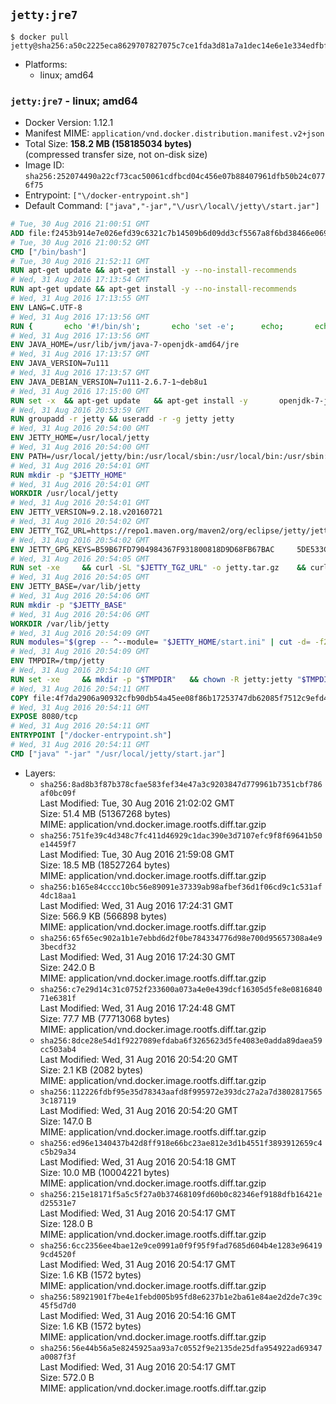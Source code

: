 ## `jetty:jre7`

```console
$ docker pull jetty@sha256:a50c2225eca8629707827075c7ce1fda3d81a7a1dec14e6e1e334edfbfd39bf3
```

-	Platforms:
	-	linux; amd64

### `jetty:jre7` - linux; amd64

-	Docker Version: 1.12.1
-	Manifest MIME: `application/vnd.docker.distribution.manifest.v2+json`
-	Total Size: **158.2 MB (158185034 bytes)**  
	(compressed transfer size, not on-disk size)
-	Image ID: `sha256:252074490a22cf73cac50061cdfbcd04c456e07b88407961dfb50b24c0776f75`
-	Entrypoint: `["\/docker-entrypoint.sh"]`
-	Default Command: `["java","-jar","\/usr\/local\/jetty\/start.jar"]`

```dockerfile
# Tue, 30 Aug 2016 21:00:51 GMT
ADD file:f2453b914e7e026efd39c6321c7b14509b6d09dd3cf5567a8f6bd38466e06954 in / 
# Tue, 30 Aug 2016 21:00:52 GMT
CMD ["/bin/bash"]
# Tue, 30 Aug 2016 21:52:11 GMT
RUN apt-get update && apt-get install -y --no-install-recommends 		ca-certificates 		curl 		wget 	&& rm -rf /var/lib/apt/lists/*
# Wed, 31 Aug 2016 17:13:54 GMT
RUN apt-get update && apt-get install -y --no-install-recommends 		bzip2 		unzip 		xz-utils 	&& rm -rf /var/lib/apt/lists/*
# Wed, 31 Aug 2016 17:13:55 GMT
ENV LANG=C.UTF-8
# Wed, 31 Aug 2016 17:13:56 GMT
RUN { 		echo '#!/bin/sh'; 		echo 'set -e'; 		echo; 		echo 'dirname "$(dirname "$(readlink -f "$(which javac || which java)")")"'; 	} > /usr/local/bin/docker-java-home 	&& chmod +x /usr/local/bin/docker-java-home
# Wed, 31 Aug 2016 17:13:56 GMT
ENV JAVA_HOME=/usr/lib/jvm/java-7-openjdk-amd64/jre
# Wed, 31 Aug 2016 17:13:57 GMT
ENV JAVA_VERSION=7u111
# Wed, 31 Aug 2016 17:13:57 GMT
ENV JAVA_DEBIAN_VERSION=7u111-2.6.7-1~deb8u1
# Wed, 31 Aug 2016 17:15:00 GMT
RUN set -x 	&& apt-get update 	&& apt-get install -y 		openjdk-7-jre-headless="$JAVA_DEBIAN_VERSION" 	&& rm -rf /var/lib/apt/lists/* 	&& [ "$JAVA_HOME" = "$(docker-java-home)" ]
# Wed, 31 Aug 2016 20:53:59 GMT
RUN groupadd -r jetty && useradd -r -g jetty jetty
# Wed, 31 Aug 2016 20:54:00 GMT
ENV JETTY_HOME=/usr/local/jetty
# Wed, 31 Aug 2016 20:54:00 GMT
ENV PATH=/usr/local/jetty/bin:/usr/local/sbin:/usr/local/bin:/usr/sbin:/usr/bin:/sbin:/bin
# Wed, 31 Aug 2016 20:54:01 GMT
RUN mkdir -p "$JETTY_HOME"
# Wed, 31 Aug 2016 20:54:01 GMT
WORKDIR /usr/local/jetty
# Wed, 31 Aug 2016 20:54:01 GMT
ENV JETTY_VERSION=9.2.18.v20160721
# Wed, 31 Aug 2016 20:54:02 GMT
ENV JETTY_TGZ_URL=https://repo1.maven.org/maven2/org/eclipse/jetty/jetty-distribution/9.2.18.v20160721/jetty-distribution-9.2.18.v20160721.tar.gz
# Wed, 31 Aug 2016 20:54:02 GMT
ENV JETTY_GPG_KEYS=B59B67FD7904984367F931800818D9D68FB67BAC 	5DE533CB43DAF8BC3E372283E7AE839CD7C58886
# Wed, 31 Aug 2016 20:54:05 GMT
RUN set -xe 	&& curl -SL "$JETTY_TGZ_URL" -o jetty.tar.gz 	&& curl -SL "$JETTY_TGZ_URL.asc" -o jetty.tar.gz.asc 	&& export GNUPGHOME="$(mktemp -d)" 	&& for key in $JETTY_GPG_KEYS; do 		gpg --keyserver ha.pool.sks-keyservers.net --recv-keys "$key"; done 	&& gpg --batch --verify jetty.tar.gz.asc jetty.tar.gz 	&& rm -r "$GNUPGHOME" 	&& tar -xvf jetty.tar.gz --strip-components=1 	&& sed -i '/jetty-logging/d' etc/jetty.conf 	&& rm -fr demo-base javadoc 	&& rm jetty.tar.gz*
# Wed, 31 Aug 2016 20:54:05 GMT
ENV JETTY_BASE=/var/lib/jetty
# Wed, 31 Aug 2016 20:54:06 GMT
RUN mkdir -p "$JETTY_BASE"
# Wed, 31 Aug 2016 20:54:06 GMT
WORKDIR /var/lib/jetty
# Wed, 31 Aug 2016 20:54:09 GMT
RUN modules="$(grep -- ^--module= "$JETTY_HOME/start.ini" | cut -d= -f2 | paste -d, -s)" 	&& set -xe 	&& java -jar "$JETTY_HOME/start.jar" --add-to-startd="$modules,setuid"
# Wed, 31 Aug 2016 20:54:09 GMT
ENV TMPDIR=/tmp/jetty
# Wed, 31 Aug 2016 20:54:10 GMT
RUN set -xe 	&& mkdir -p "$TMPDIR" 	&& chown -R jetty:jetty "$TMPDIR" "$JETTY_BASE"
# Wed, 31 Aug 2016 20:54:11 GMT
COPY file:4f7da2906a90932cfb90db54a45ee08f86b17253747db62085f7512c9efd46ad in / 
# Wed, 31 Aug 2016 20:54:11 GMT
EXPOSE 8080/tcp
# Wed, 31 Aug 2016 20:54:11 GMT
ENTRYPOINT ["/docker-entrypoint.sh"]
# Wed, 31 Aug 2016 20:54:11 GMT
CMD ["java" "-jar" "/usr/local/jetty/start.jar"]
```

-	Layers:
	-	`sha256:8ad8b3f87b378cfae583fef34e47a3c9203847d779961b7351cbf786af0bc09f`  
		Last Modified: Tue, 30 Aug 2016 21:02:02 GMT  
		Size: 51.4 MB (51367268 bytes)  
		MIME: application/vnd.docker.image.rootfs.diff.tar.gzip
	-	`sha256:751fe39c4d348c7fc411d46929c1dac390e3d7107efc9f8f69641b50e14459f7`  
		Last Modified: Tue, 30 Aug 2016 21:59:08 GMT  
		Size: 18.5 MB (18527264 bytes)  
		MIME: application/vnd.docker.image.rootfs.diff.tar.gzip
	-	`sha256:b165e84cccc10bc56e89091e37339ab98afbef36d1f06cd9c1c531af4dc18aa1`  
		Last Modified: Wed, 31 Aug 2016 17:24:31 GMT  
		Size: 566.9 KB (566898 bytes)  
		MIME: application/vnd.docker.image.rootfs.diff.tar.gzip
	-	`sha256:65f65ec902a1b1e7ebbd6d2f0be784334776d98e700d95657308a4e93becdf32`  
		Last Modified: Wed, 31 Aug 2016 17:24:30 GMT  
		Size: 242.0 B  
		MIME: application/vnd.docker.image.rootfs.diff.tar.gzip
	-	`sha256:c7e29d14c31c0752f233600a073a4e0e439dcf16305d5fe8e081684071e6381f`  
		Last Modified: Wed, 31 Aug 2016 17:24:48 GMT  
		Size: 77.7 MB (77713068 bytes)  
		MIME: application/vnd.docker.image.rootfs.diff.tar.gzip
	-	`sha256:8dce28e54d1f9227089efdaba6f3265623d5fe4083e0adda89daea59cc503ab4`  
		Last Modified: Wed, 31 Aug 2016 20:54:20 GMT  
		Size: 2.1 KB (2082 bytes)  
		MIME: application/vnd.docker.image.rootfs.diff.tar.gzip
	-	`sha256:112226fdbf95e35d78343aafd8f995972e393dc27a2a7d38028175653c187119`  
		Last Modified: Wed, 31 Aug 2016 20:54:20 GMT  
		Size: 147.0 B  
		MIME: application/vnd.docker.image.rootfs.diff.tar.gzip
	-	`sha256:ed96e1340437b42d8ff918e66bc23ae812e3d1b4551f3893912659c4c5b29a34`  
		Last Modified: Wed, 31 Aug 2016 20:54:18 GMT  
		Size: 10.0 MB (10004221 bytes)  
		MIME: application/vnd.docker.image.rootfs.diff.tar.gzip
	-	`sha256:215e18171f5a5c5f27a0b37468109fd60b0c82346ef9188dfb16421ed25531e7`  
		Last Modified: Wed, 31 Aug 2016 20:54:17 GMT  
		Size: 128.0 B  
		MIME: application/vnd.docker.image.rootfs.diff.tar.gzip
	-	`sha256:6cc2356ee4bae12e9ce0991a0f9f95f9fad7685d604b4e1283e964199cd4520f`  
		Last Modified: Wed, 31 Aug 2016 20:54:17 GMT  
		Size: 1.6 KB (1572 bytes)  
		MIME: application/vnd.docker.image.rootfs.diff.tar.gzip
	-	`sha256:58921901f7be4e1febd005b95fd8e6237b1e2ba61e84ae2d2de7c39c45f5d7d0`  
		Last Modified: Wed, 31 Aug 2016 20:54:16 GMT  
		Size: 1.6 KB (1572 bytes)  
		MIME: application/vnd.docker.image.rootfs.diff.tar.gzip
	-	`sha256:56e44b56a5e8245925aa93a7c0552f9e2135de25dfa954922ad69347a0087f3f`  
		Last Modified: Wed, 31 Aug 2016 20:54:17 GMT  
		Size: 572.0 B  
		MIME: application/vnd.docker.image.rootfs.diff.tar.gzip
